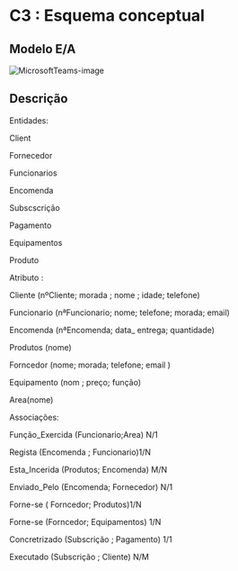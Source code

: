 # C3 : Esquema conceptual

## Modelo E/A
![MicrosoftTeams-image](https://user-images.githubusercontent.com/96313629/171834003-bb307d77-f478-47af-aa18-8a666a95a328.png)

## Descrição
Entidades:

Client

Fornecedor

Funcionarios

Encomenda

Subscscrição                          

Pagamento 

Equipamentos

Produto

Atributo :

Cliente (nºCliente; morada ; nome ; idade; telefone) 

Funcionario (nªFuncionario; nome; telefone; morada; email)

Encomenda (nªEncomenda; data_ entrega; quantidade)

Produtos (nome)

Forncedor (nome; morada; telefone; email )

Equipamento (nom ; preço; função)

Area(nome)

Associações:

Função_Exercida (Funcionario;Area) N/1

Regista (Encomenda ; Funcionario)1/N

Esta_Incerida (Produtos; Encomenda) M/N

Enviado_Pelo (Encomenda; Fornecedor) N/1

Forne-se ( Forncedor; Produtos)1/N

Forne-se (Forncedor; Equipamentos) 1/N

Concretrizado (Subscrição ; Pagamento) 1/1

Executado (Subscrição ; Cliente) N/M





